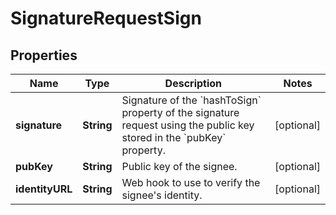 
# SignatureRequestSign

## Properties
Name | Type | Description | Notes
------------ | ------------- | ------------- | -------------
**signature** | **String** | Signature of the &#x60;hashToSign&#x60; property of the signature request using the public key stored in the &#x60;pubKey&#x60; property.  |  [optional]
**pubKey** | **String** | Public key of the signee.  |  [optional]
**identityURL** | **String** | Web hook to use to verify the signee&#39;s identity.  |  [optional]



